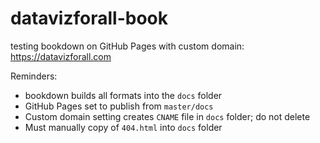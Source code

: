 # datavizforall-book  

testing bookdown on GitHub Pages with custom domain: <https://datavizforall.com>

Reminders:
- bookdown builds all formats into the `docs` folder
- GitHub Pages set to publish from  `master/docs`
- Custom domain setting creates `CNAME` file in `docs` folder; do not delete
- Must manually copy of `404.html` into `docs` folder

